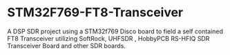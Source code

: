 # STM32F769-FT8-Transceiver
A DSP SDR project using a STM32f769 Disco board to field a self contained FT8 Transceiver utilizing SoftRock, UHFSDR , HobbyPCB RS-HFIQ SDR Transceiver Board and other SDR boards.

